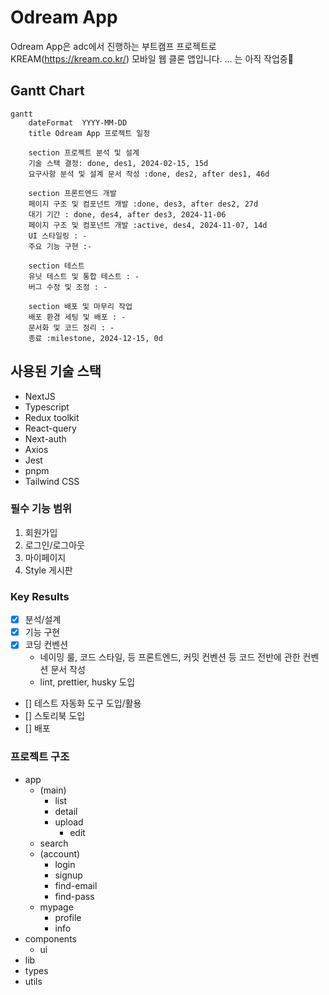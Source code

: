 # Odream App

Odream App은 adc에서 진행하는 부트캠프 프로젝트로 KREAM(https://kream.co.kr/) 모바일 웹 클론 앱입니다.
... 는 아직 작업중🚧

## Gantt Chart

```mermaid
gantt
    dateFormat  YYYY-MM-DD
    title Odream App 프로젝트 일정

    section 프로젝트 분석 및 설계
    기술 스택 결정: done, des1, 2024-02-15, 15d
    요구사항 분석 및 설계 문서 작성 :done, des2, after des1, 46d

    section 프론트엔드 개발
    페이지 구조 및 컴포넌트 개발 :done, des3, after des2, 27d
    대기 기간 : done, des4, after des3, 2024-11-06
    페이지 구조 및 컴포넌트 개발 :active, des4, 2024-11-07, 14d
    UI 스타일링 : -
    주요 기능 구현 :-

    section 테스트
    유닛 테스트 및 통합 테스트 : -
    버그 수정 및 조정 : -

    section 배포 및 마무리 작업
    배포 환경 세팅 및 배포 : -
    문서화 및 코드 정리 : -
    종료 :milestone, 2024-12-15, 0d
```

## 사용된 기술 스택

- NextJS
- Typescript
- Redux toolkit
- React-query
- Next-auth
- Axios
- Jest
- pnpm
- Tailwind CSS

### 필수 기능 범위

1. 회원가입
2. 로그인/로그아웃
3. 마이페이지
4. Style 게시판

### Key Results

- [x] 분석/설계
- [x] 기능 구현
- [x] 코딩 컨벤션
  - 네이밍 룰, 코드 스타일, 등 프론트엔드, 커밋 컨벤션 등 코드 전반에 관한 컨벤션 문서 작성
  - lint, prettier, husky 도입
- [] 테스트 자동화 도구 도입/활용
- [] 스토리북 도입
- [] 배포

### 프로젝트 구조

- app
  - (main)
    - list
    - detail
    - upload
      - edit
  - search
  - (account)
    - login
    - signup
    - find-email
    - find-pass
  - mypage
    - profile
    - info
- components
  - ui
- lib
- types
- utils
